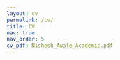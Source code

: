 ```yaml
---
layout: cv
permalink: /cv/
title: CV
nav: true
nav_order: 5
cv_pdf: Nishesh_Awale_Academic.pdf
---
```

